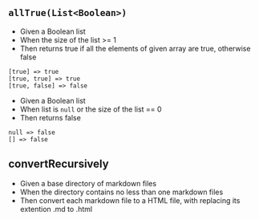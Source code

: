 
## `allTrue(List<Boolean>)`

- Given a Boolean list
- When the size of the list >= 1
- Then returns true if all the elements of given array are true, otherwise false

````
[true] => true
[true, true] => true
[true, false] => false
````

- Given a Boolean list
- When list is `null` or the size of the list == 0
- Then returns false

````
null => false
[] => false
````

## convertRecursively

- Given a base directory of markdown files
- When the directory contains no less than one markdown files
- Then convert each markdown file to a HTML file, with replacing its extention .md to .html

